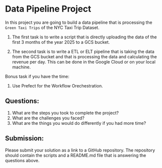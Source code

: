 # Data Pipeline Project

In this project you are going to build a data pipeline that is processing the `Green Taxi Trips` of the NYC Taxi Trip Dataset. 

1. The first task is to write a script that is directly uploading the data of the first 3 months of the year 2025 to a GCS bucket.

2. The second task is to write a ETL or ELT pipeline that is taking the data from the GCS bucket and that is processing the data and calculating the revenue per day.  This can be done in the Google Cloud or on your local machine.

Bonus task if you have the time:

1. Use Prefect for the Workflow Orechestration.


## Questions:

1. What are the steps you took to complete the project?
2. What are the challenges you faced?
3. What are the things you would do differently if you had more time?

## Submission:

Please submit your solution as a link to a GitHub repository. The repository should contain the scripts and a README.md file that is answering the questions above.
